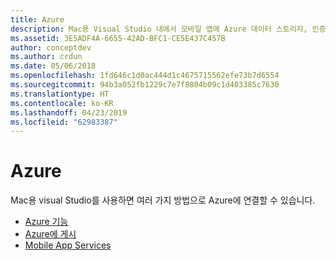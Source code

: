```yaml
---
title: Azure
description: Mac용 Visual Studio 내에서 모바일 앱에 Azure 데이터 스토리지, 인증 및 푸시 알림 추가
ms.assetid: 3E5ADF4A-6655-42AD-BFC1-CE5E437C457B
author: conceptdev
ms.author: crdun
ms.date: 05/06/2018
ms.openlocfilehash: 1fd646c1d0ac444d1c4675715562efe73b7d6554
ms.sourcegitcommit: 94b3a052fb1229c7e7f8804b09c1d403385c7630
ms.translationtype: HT
ms.contentlocale: ko-KR
ms.lasthandoff: 04/23/2019
ms.locfileid: "62983387"
---
```

# <a name="azure"></a>Azure

Mac용 visual Studio를 사용하면 여러 가지 방법으로 Azure에 연결할 수 있습니다.

- [Azure 기능](azure-functions.md)
- [Azure에 게시](publish-app-svc.md)
- [Mobile App Services](connected-services.md)